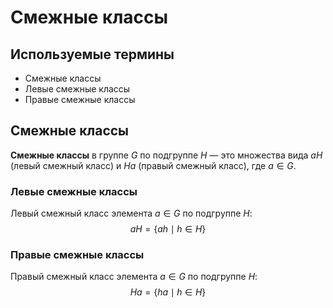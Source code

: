 # Смежные классы

## Используемые термины
- Смежные классы
- Левые смежные классы
- Правые смежные классы

## Смежные классы

**Смежные классы** в группе $G$ по подгруппе $H$ — это множества вида $aH$ (левый смежный класс) и $Ha$ (правый смежный класс), где $a \in G$.

### Левые смежные классы

Левый смежный класс элемента $a \in G$ по подгруппе $H$:
$$
aH = \{ah \mid h \in H\}
$$

### Правые смежные классы

Правый смежный класс элемента $a \in G$ по подгруппе $H$:
$$
Ha = \{ha \mid h \in H\}
$$
